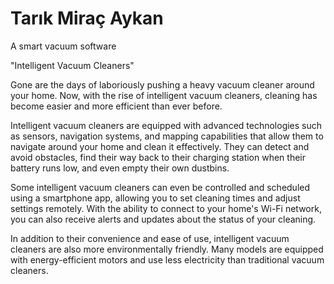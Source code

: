 # Tarık Miraç Aykan

A smart vacuum software

"Intelligent Vacuum Cleaners"

Gone are the days of laboriously pushing a heavy vacuum cleaner around your home. Now, with the rise of intelligent vacuum cleaners, cleaning has become easier and more efficient than ever before.

Intelligent vacuum cleaners are equipped with advanced technologies such as sensors, navigation systems, and mapping capabilities that allow them to navigate around your home and clean it effectively. They can detect and avoid obstacles, find their way back to their charging station when their battery runs low, and even empty their own dustbins.

Some intelligent vacuum cleaners can even be controlled and scheduled using a smartphone app, allowing you to set cleaning times and adjust settings remotely. With the ability to connect to your home's Wi-Fi network, you can also receive alerts and updates about the status of your cleaning.

In addition to their convenience and ease of use, intelligent vacuum cleaners are also more environmentally friendly. Many models are equipped with energy-efficient motors and use less electricity than traditional vacuum cleaners.
